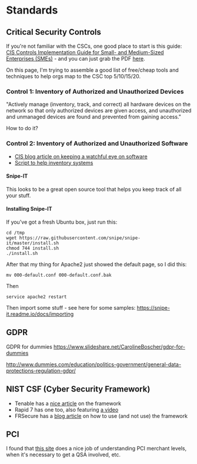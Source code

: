 # Standards

Critical Security Controls
--------
If you're not familiar with the CSCs, one good place to start is this guide: [CIS Controls Implementation Guide for Small- and Medium-Sized Enterprises (SMEs)](https://www.cisecurity.org/white-papers/cis-controls-sme-guide/) - and you can just grab the PDF [here](https://www.cisecurity.org/wp-content/uploads/2017/09/CIS-Controls-Guide-for-SMEs.pdf).

On this page, I'm trying to assemble a good list of free/cheap tools and techniques to help orgs map to the CSC top 5/10/15/20.

### Control 1: Inventory of Authorized and Unauthorized Devices

"Actively manage (inventory, track, and correct) all hardware devices on the network so that only authorized devices are given access, and unauthorized and unmanaged devices are found and prevented from gaining access."

How to do it?

### Control 2: Inventory of Authorized and Unauthorized Software

* [CIS blog article on keeping a watchful eye on software](https://www.cisecurity.org/keeping-a-watchful-eye-on-software/?utm_campaign=Controls&utm_source=hs_email&utm_medium=email&utm_content=58833125&_hsenc=p2ANqtz-9gG2ml8z1d7HhLt1Zhb6pGRdx82H3TgaUGzOBsJS9q4DLjiKkAloj5VPLMbI65b1ZMwbU24MSpwO9srPJ-6ZcZNL-ryQ&_hsmi=58833125)
* [Script to help inventory systems](https://github.com/CIS-CERT/CIS-ESP)

#### Snipe-IT
This looks to be a great open source tool that helps you keep track of all your stuff.

#### Installing Snipe-IT
If you've got a fresh Ubuntu box, just run this:

````
cd /tmp
wget https://raw.githubusercontent.com/snipe/snipe-it/master/install.sh
chmod 744 install.sh
./install.sh
````

After that my thing for Apache2 just showed the default page, so I did this:

`mv 000-default.conf 000-default.conf.bak`

Then

`service apache2 restart`

Then import some stuff - see here for some samples: https://snipe-it.readme.io/docs/importing

GDPR
-------

GDPR for dummies
https://www.slideshare.net/CarolineBoscher/gdpr-for-dummies

http://www.dummies.com/education/politics-government/general-data-protections-regulation-gdpr/

NIST CSF (Cyber Security Framework)
--------
* Tenable has a [nice article](https://www.tenable.com/blog/understanding-nist-s-cybersecurity-framework) on the framework
* Rapid 7 has one too, also featuring [a video](https://www.rapid7.com/resources/nist-cybersecurity-framework-explained/)
* FRSecure has a [blog article](https://frsecure.com/blog/how-to-use-and-not-use-the-nist-csf/) on how to use (and not use) the framework

PCI
-------
I found that [this site](http://blog.securitymetrics.com/2016/10/how-do-merchant-levels-determine-pci.html) does a nice job of understanding PCI merchant levels, when it's necessary to get a QSA involved, etc.
